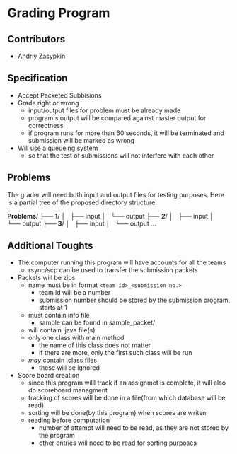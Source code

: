 # Grading Program

## Contributors
- Andriy Zasypkin

## Specification
- Accept Packeted Subbisions
- Grade right or wrong
  - input/output files for problem must be already made
  - program's output will be compared against master output for correctness
  - if program runs for more than 60 seconds, it will be terminated and submission will be marked as wrong
- Will use a queueing system
  - so that the test of submissions will not interfere with each other

## Problems
The grader will need both input and output files for testing purposes.
Here is a partial tree of the proposed directory structure:

**Problems**/
├── **1**/
│   ├── input
│   └── output
├── **2**/
│   ├── input
│   └── output
├── **3**/
│   ├── input
│   └── output
...


## Additional Toughts
- The computer running this program will have accounts for all the teams
  - rsync/scp can be used to transfer the submission packets
- Packets will be zips
  - name must be in format `<team id>_<submission no.>`
    - team id will be a number
    - submission number should be stored by the submission program, starts at 1
  - must contain info file
    - sample can be found in sample_packet/
  - will contain .java file(s)
  - only one class with main method
    - the name of this class does not matter
    - if there are more, only the first such class will be run
  - *may* contain .class files
    - these will be ignored
- Score board creation
  - since this program willl track if an assignmet is complete, it will also do scoreboard managment
  - tracking of scores will be done in a file(from which database will be read)
  - sorting will be done(by this program) when scores are writen
  - reading before computation
    - number of attempt will need to be read, as they are not stored by the program
    - other entries will need to be read for sorting purposes
